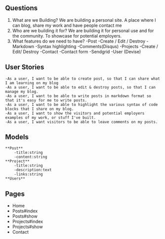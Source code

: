 ## Questions
1. What are we Building? We are building a personal site. A place where I can blog, share my work and have people contact me
2. Who are we building it for? We are building it for personal use and for the community. To showcase for potential employers.
3. What features do we need to have?
	-Post
		-Create / Edit / Destroy
		-Markdown
		-Syntax highlighting
		-Comments(Disqus)
	-Projects
		-Create / Edit/ Destroy
	-Contact
		-Contact form
		-Sendgrid
	-User (Devise)

## User Stories
	-As a user, I want to be able to create post, so that I can share what I am learning on my blog
	-As a user, I want to be able to edit & destroy posts, so that I can manage my blog.
	-As a user, I want to be able to write posts in markdown format so that it's easy for me to write posts.
	-As a user, I want to be able to highlight the various syntax of code blocks that I share on my blog.
	-As a user, I want to show the visitors and potential employers examples of my work, or stuff I've built.
	-As a user, I want visitors to be able to leave comments on my posts.

## Models
	**Post**
		-title:string
		-content:string
	**Project**
		-title:string
		-description:text
		-links:string
	**Users**

## Pages
- Home
- Posts#index
- Posts#show
- Projects#index
- Projects#show
- Contact
